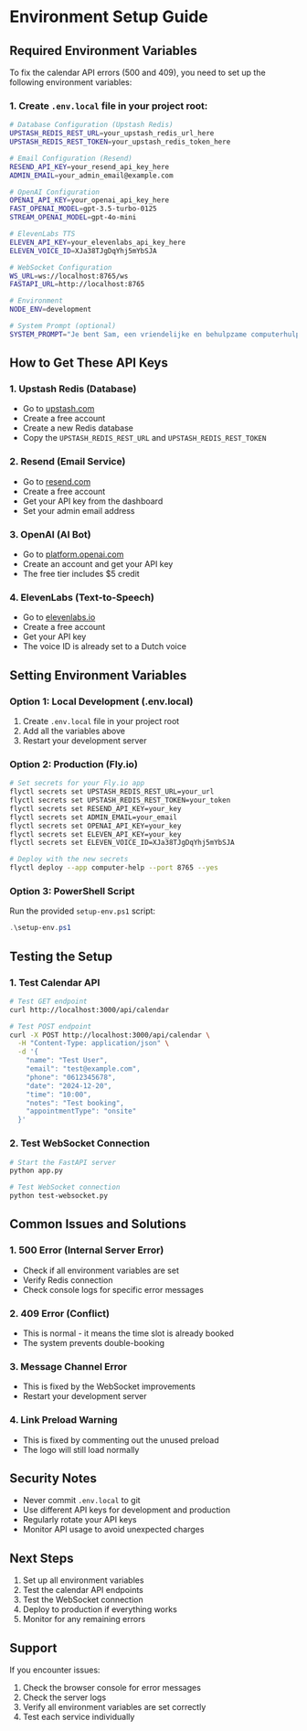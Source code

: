# Environment Setup Guide

## Required Environment Variables

To fix the calendar API errors (500 and 409), you need to set up the following environment variables:

### 1. Create `.env.local` file in your project root:

```bash
# Database Configuration (Upstash Redis)
UPSTASH_REDIS_REST_URL=your_upstash_redis_url_here
UPSTASH_REDIS_REST_TOKEN=your_upstash_redis_token_here

# Email Configuration (Resend)
RESEND_API_KEY=your_resend_api_key_here
ADMIN_EMAIL=your_admin_email@example.com

# OpenAI Configuration
OPENAI_API_KEY=your_openai_api_key_here
FAST_OPENAI_MODEL=gpt-3.5-turbo-0125
STREAM_OPENAI_MODEL=gpt-4o-mini

# ElevenLabs TTS
ELEVEN_API_KEY=your_elevenlabs_api_key_here
ELEVEN_VOICE_ID=XJa38TJgDqYhj5mYbSJA

# WebSocket Configuration
WS_URL=ws://localhost:8765/ws
FASTAPI_URL=http://localhost:8765

# Environment
NODE_ENV=development

# System Prompt (optional)
SYSTEM_PROMPT="Je bent Sam, een vriendelijke en behulpzame computerhulp assistent van CodeClinic. Je helpt klanten met computerproblemen en plant afspraken. Wees altijd vriendelijk, geduldig en professioneel."
```

## How to Get These API Keys

### 1. **Upstash Redis** (Database)
- Go to [upstash.com](https://upstash.com)
- Create a free account
- Create a new Redis database
- Copy the `UPSTASH_REDIS_REST_URL` and `UPSTASH_REDIS_REST_TOKEN`

### 2. **Resend** (Email Service)
- Go to [resend.com](https://resend.com)
- Create a free account
- Get your API key from the dashboard
- Set your admin email address

### 3. **OpenAI** (AI Bot)
- Go to [platform.openai.com](https://platform.openai.com)
- Create an account and get your API key
- The free tier includes $5 credit

### 4. **ElevenLabs** (Text-to-Speech)
- Go to [elevenlabs.io](https://elevenlabs.io)
- Create a free account
- Get your API key
- The voice ID is already set to a Dutch voice

## Setting Environment Variables

### Option 1: Local Development (.env.local)
1. Create `.env.local` file in your project root
2. Add all the variables above
3. Restart your development server

### Option 2: Production (Fly.io)
```bash
# Set secrets for your Fly.io app
flyctl secrets set UPSTASH_REDIS_REST_URL=your_url
flyctl secrets set UPSTASH_REDIS_REST_TOKEN=your_token
flyctl secrets set RESEND_API_KEY=your_key
flyctl secrets set ADMIN_EMAIL=your_email
flyctl secrets set OPENAI_API_KEY=your_key
flyctl secrets set ELEVEN_API_KEY=your_key
flyctl secrets set ELEVEN_VOICE_ID=XJa38TJgDqYhj5mYbSJA

# Deploy with the new secrets
flyctl deploy --app computer-help --port 8765 --yes
```

### Option 3: PowerShell Script
Run the provided `setup-env.ps1` script:
```powershell
.\setup-env.ps1
```

## Testing the Setup

### 1. Test Calendar API
```bash
# Test GET endpoint
curl http://localhost:3000/api/calendar

# Test POST endpoint
curl -X POST http://localhost:3000/api/calendar \
  -H "Content-Type: application/json" \
  -d '{
    "name": "Test User",
    "email": "test@example.com",
    "phone": "0612345678",
    "date": "2024-12-20",
    "time": "10:00",
    "notes": "Test booking",
    "appointmentType": "onsite"
  }'
```

### 2. Test WebSocket Connection
```bash
# Start the FastAPI server
python app.py

# Test WebSocket connection
python test-websocket.py
```

## Common Issues and Solutions

### 1. **500 Error (Internal Server Error)**
- Check if all environment variables are set
- Verify Redis connection
- Check console logs for specific error messages

### 2. **409 Error (Conflict)**
- This is normal - it means the time slot is already booked
- The system prevents double-booking

### 3. **Message Channel Error**
- This is fixed by the WebSocket improvements
- Restart your development server

### 4. **Link Preload Warning**
- This is fixed by commenting out the unused preload
- The logo will still load normally

## Security Notes

- Never commit `.env.local` to git
- Use different API keys for development and production
- Regularly rotate your API keys
- Monitor API usage to avoid unexpected charges

## Next Steps

1. Set up all environment variables
2. Test the calendar API endpoints
3. Test the WebSocket connection
4. Deploy to production if everything works
5. Monitor for any remaining errors

## Support

If you encounter issues:
1. Check the browser console for error messages
2. Check the server logs
3. Verify all environment variables are set correctly
4. Test each service individually
